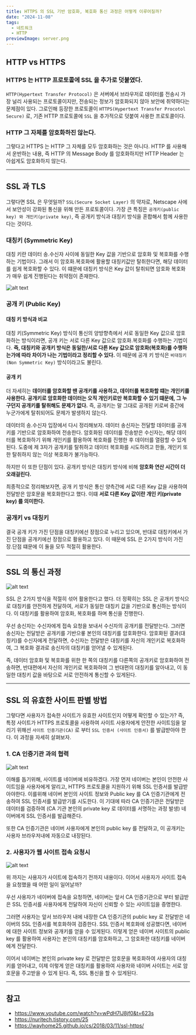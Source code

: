 ```yaml
---
title: HTTPS 의 SSL 기반 암호화, 복호화 통신 과정은 어떻게 이루어질까?
date: "2024-11-08"
tags:
  - 네트워크
  - HTTP
previewImage: server.png
---
```


## HTTP vs HTTPS

### HTTPS 는 HTTP 프로토콜에 SSL 을 추가로 덧붙였다.

`HTTP(Hypertext Transfer Protocol)` 은 서버에서 브라우저로 데이터를 전송시 가장 널리 사용되는 프로토콜이지만, 전송되는 정보가 암호화되지 않아 보안에 취약하다는 문제점이 있다. 그로인해 등장한 프로토콜이 `HTTPS(Hypertext Transfer Procotol Secure)` 로, 기존 HTTP 프로토콜에 `SSL` 을 추가적으로 덧붙여 사용한 프로토콜이다.

### HTTP 그 자체를 암호화하진 않는다.

그렇다고 HTTPS 는 HTTP 그 자체를 모두 암호화하는 것은 아니다. HTTP 를 사용해서 운반하는 내용, 즉 HTTP 의 Message Body 를 암호화하지만 HTTP Header 는 아쉽게도 암호화하지 않는다.

---

## SSL 과 TLS

그렇다면 SSL 은 무엇일까? `SSL(Secure Socket Layer)` 의 약자로, Netscape 사에서 보안성이 강화된 통신을 위해 만든 프로토콜이다. 가장 큰 특징은 `공개키(public key) 와 개인키(private key)`, 즉 공개키 방식과 대칭키 방식을 혼합해서 함께 사용한다는 것이다.

### 대칭키 (Symmetric Key)

대칭 키란 데이터 송.수신자 사이에 동일한 Key 값을 기반으로 암호화 및 복호화를 수행하는 기법이다. 그래서 이 암호화.복호화에 활용할 대칭키값만 탈취한다면, 해당 데이터를 쉽게 복호화할 수 있다. 이 떄문에 대칭키 방식은 Key 값이 탈취되면 암호화 복호화가 매우 쉽게 진행된다는 취약점이 존재한다.

![alt text](image-1.png)

### 공개 키 (Public Key)

#### 대칭 키 방식과 비교

대칭 키(Symmetric Key) 방식이 통신의 양방향측에서 서로 동일한 Key 값으로 암호화하는 방식이라면, 공개 키는 서로 다른 Key 값으로 암호화.복호화를 수행하는 기법이다. **즉, 대칭키와 공개키 방식은 동일한/서로 다른 Key 값으로 암호화(복호화)를 수행하는가에 따라 차이가 나는 기법이라고 정리할 수 있다.** 이 때문에 공개 키 방식은 `비대칭키(Non Symmetric Key)` 방식이라고도 불린다.

#### 공개 키

더 자세히는 **데이터를 암호화할 땐 공개키를 사용하고, 데이터를 복호화할 떄는 개인키를 사용한다. 공개키로 암호화한 데이터는 오직 개인키로만 복호화할 수 있기 떄문에, 그 누구던지 공개키를 탈취해도 문제가 없다.** 즉, 공개키는 말 그대로 공개된 키로써 중간에 누군가에게 탈취되어도 문제가 발생하지 않는다.

데이터의 송.수신자 입장에서 다시 정리해보자. 데이터 송신자는 전달할 데이터를 공개키를 기반으로 암호화하여 전송한다. 암호화된 데이터를 전송받은 수신자는, 해당 데이터를 복호화하기 위해 개인키를 활용하여 복호화를 진행한 후 데이터를 열람할 수 있게된다. 도중에 제 3자가 공개키를 탈취하고 데이터 복호화를 시도하려고 한들, 개인키 또한 탈취하지 않는 이상 복호화가 불가능하다.

하지만 이 또한 단점이 있다. 공개키 방식은 대칭키 방식에 비해 **암호화 연산 시간이 더 오래걸린다.**

최종적으로 정리해보자면, 공개 키 방식은 통신 양측간에 서로 다른 Key 값을 사용하여 전달받은 암호문을 복호화한다고 했다. 이떄 **서로 다른 Key 값이란 개인 키(private key) 를 의미한다.**

### 공개키 vs 대칭키

결국 공개 키가 가진 단점을 대칭키에선 장점으로 누리고 있으며, 반대로 대칭키에서 가진 단점을 공개키에선 장점으로 활용하고 있다.
이 때문에 SSL 은 2가지 방식이 가진 장.단점 떄문에 이 둘을 모두 적절히 활용한다.

---

## SSL 의 통신 과정

![alt text](image-6.png)

SSL 은 2가지 방식을 적절히 섞어 활용한다고 했다. 더 정확히는 SSL 은 공개키 방식으로 대칭키를 얀전하게 전달하여, 서로가 동일한 대칭키 값을 기반으로 통신하는 방식이다. 이 대칭키를 활용하여 암호화, 복호화를 하며 통신을 진행한다.

우선 송신자는 수신자에게 접속 요청을 보내서 수신자의 공개키를 전달받는다. 그러면 송신자는 전달받은 공개키를 기반으롷 본인의 대칭키를 암호화한다. 암호화된 결과(대칭키)를 수신자에게 전달하면, 수신자는 전달받은 대칭키를 자신의 개인키로 복호화하여, 그 복호화 결과로 송신자의 대칭키를 얻어낼 수 있게된다.

즉, 데이터 암호화 및 복호화를 위한 한 쪽의 대칭키를 다른쪽의 공개키로 암호화하여 전송하면, 반대편에서 자신의 개인키로 복호화하여 그 반대편의 대칭키를 알아내고, 이 동일한 대칭키 값을 바탕으로 서로 안전하게 통신할 수 있게된다.

---

## SSL 의 유효한 사이트 판별 방법

그렇다면 사용자가 접속한 사이트가 유효한 사이트인지 어떻게 확인할 수 있는가? 즉, 특정 사이트가 HTTPS 프로토콜을 사용하여 사이트 사용자에게 안전한 사이트임을 알리기 위해선 `사이트 인증기관(CA)` 로 부터 `SSL 인증서 (사이트 인증서)` 를 발급받아야 한다. 이 과정을 자세히 살펴보자.

### 1. CA 인증기관 과의 협력

![alt text](image-7.png)

이해를 돕기위해, 사이트를 네이버에 비유하겠다. 가장 먼저 네이버는 본인이 안전한 사이트임을 사용자에게 알리고, HTTPS 프로토콜을 지원하기 위해 SSL 인증서를 발급받아야한다. 이를위해 네이버 본인의 사이트 정보와 Public key 를 CA 인증기관에게 전송하여 SSL 인증서를 발급받기를 시도한다. 이 기대에 따라 CA 인증기관은 전달받은 데이터를 검증하여 (CA 기관 본인의 private key 로 데이터를 서명하는 과정 발생) 네이버에게 SSL 인증서를 발급해준다.

또한 CA 인증기관은 네이버 사용자에게 본인의 public key 를 전달하고, 이 공개키는 사용자 브라우저내에 자동으로 내장된다.

### 2. 사용자가 웹 사이트 접속 요청시

![alt text](image-8.png)

위 까지는 사용자가 사이트에 접속하기 전까지 내용이다. 이어서 사용자가 사이트 접속을 요청했을 때 어떤 일이 일어날까?

우선 사용자가 네이버에 접속을 요청하면, 네이버는 앞서 CA 인증기관으로 부터 발급받은 SSL 인증서를 사용자에게 전달하여 자신이 신뢰할 수 있는 사이트임을 증명한다.

그러면 사용자는 앞서 브라우저 내에 내장한 CA 인증기관의 public key 로 전달받은 네이버의 SSL 인증서를 복호화하여 검증한다. SSL 인증서 복호화에 성공했다면, 네이버에 대한 사이트 정보와 공개키를 얻을 수 있게된다. 이렇게 얻은 네이버 사이트의 public key 를 활용하여 사용자는 본인의 대칭키를 암호화하고, 그 암호화한 대칭키를 네이버에게 전달한다.

이어서 네이버는 본인의 private key 로 전달받은 암호문을 복호화하여 사용자의 대칭키를 얻어내고, 이제 이렇게 얻은 대칭키를 활용하여 사용자와 네이버 사이트는 서로 암호문을 주고받을 수 있게 된다. 즉, SSL 통신을 할 수 있게된다.

---

## 참고

- https://www.youtube.com/watch?v=wPdH7lJ8jf0&t=623s
- https://nuritech.tistory.com/25
- https://wayhome25.github.io/cs/2018/03/11/ssl-https/
